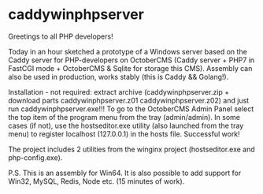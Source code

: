 # caddywinphpserver

Greetings to all PHP developers!

Today in an hour sketched a prototype of a Windows server based on the Caddy server for PHP-developers on OctoberCMS (Caddy server + PHP7 in FastCGI mode + OctoberCMS & Sqlite for storage this CMS). Assembly can also be used in production, works stably (this is Caddy && Golang!).

Installation - not required: extract archive (caddywinphpserver.zip + download parts caddywinphpserver.z01 caddywinphpserver.z02) and just run caddywinphpserver.exe!!! To go to the OctoberCMS Admin Panel select the top item of the program menu from the tray (admin/admin). In some cases (if not), use the hostseditor.exe utility (also launched from the tray menu) to register localhost (127.0.0.1) in the hosts file. Successful work!

The project includes 2 utilities from the winginx project (hostseditor.exe and php-config.exe).

P.S. This is an assembly for Win64. It is also possible to add support for Win32, MySQL, Redis, Node etc. (15 minutes of work).
